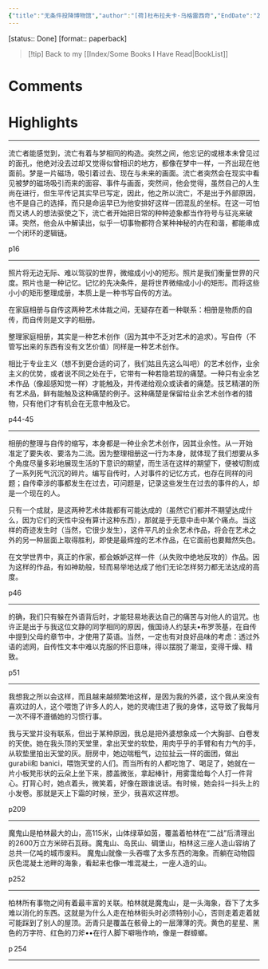 ```yaml
---
{"title":"无条件投降博物馆","author":"[荷]杜布拉夫卡·乌格雷西奇","EndDate":"2024-07-25","publisher":"云南人民出版社","dg-publish":true,"permalink":"/BookNotes/无条件投降博物馆/","dgPassFrontmatter":true,"noteIcon":""}
---
```


[status:: Done]
[format:: paperback]

>[!tip] Back to my [[Index/Some Books I Have Read\|BookList]]

# Comments

# Highlights

----

流亡者能感觉到，流亡有着与梦相同的构造。突然之间，他忘记的或根本未曾见过的面孔，他绝对没去过却又觉得似曾相识的地方，都像在梦中一样，一齐出现在他面前。梦是一片磁场，吸引着过去、现在与未来的画面。流亡者突然会在现实中看见被梦的磁场吸引而来的面容、事件与画面，突然间，他会觉得，虽然自己的人生尚在进行，但生平传记其实早已写定，因此，他之所以流亡，不是出于外部原因，也不是自己的选择，而只是命运早已为他安排好这样一团混乱的坐标。在这一可怕而又诱人的想法驱使之下，流亡者开始把日常的种种迹象都当作符号与征兆来破译。突然，他会从中解读出，似乎一切事物都符合某种神秘的内在和谐，都能串成一个闭环的逻辑链。

p16

-----

照片将无边无际、难以驾驭的世界，微缩成小小的短形。照片是我们衡量世界的尺度。照片也是一种记忆。记忆的先决条件，是将世界微缩成小小的矩形。而将这些小小的矩形整理成册，本质上是一种书写自传的方法。

在家庭相册与自传这两种艺术体裁之间，无疑存在着一种联系：相册是物质的自传，而自传则是文字的相册。

整理家庭相册，其实是一种艺术创作（因为其中不乏对艺术的追求）。写自传（不管写出来的东西有没有文艺价值）同样是一种艺术创作。

相比于专业主义（想不到更合适的词了，我们姑且先这么叫吧）的艺术创作，业余主义的优势，或者说不同之处在于，它带有一种若隐若现的痛楚。一种只有业余艺术作品（像超感知觉一样）才能触及，并传递给观众或读者的痛楚。技艺精湛的所有艺术品，鲜有能触及这种痛楚的例子。这种痛楚是保留给业余艺术创作者的猎物，只有他们才有机会在无意中触及它。

p44-45

-----

相册的整理与自传的缩写，本身都是一种业余艺术创作，因其业余性。从一开始 准定了要失收、要洛为二流。因为整理相册这一行为本身，就体现了我们想要从多个角度尽量多彩地展现生活的下意识的期望，而生活在这样的期望下，便被切割成了一系列死气沉沉的碎片。编写自传时，人对事件的记忆方式，也存在同样的问题；自传牵涉的事都发生在过去，可问题是，记录这些发生在过去的事件的人，却是一个现在的人。

只有一个成就，是这两种艺术体裁都有可能达成的（虽然它们都并不期望达成什么，因为它们的天性中没有算计这种东西），那就是于无意中击中某个痛点。当这样的奇迹发生时（当然，它很少发生），这件平凡的业余艺术作品，将会在艺术之外的另一种层面上取得胜利，即使是最辉煌的艺术作品，在它面前也要黯然失色。

在文学世界中，真正的作家，都会嫉妒这样一件（从失败中绝地反攻的）作品。因为这样的作品，有如神助般，轻而易举地达成了他们无论怎样努力都无法达成的高度。

p46

-----

的确，我们只有躲在外语背后时，才能轻易地表达自己的痛苦与对他人的诅咒。也许正是出于与我这位文静的同学相同的原因，俄国诗人约瑟夫•布罗茨基，在自传中提到父母的章节中，才使用了英语。当然，一定也有对良好品味的考虑：透过外语的滤网，自传性文本中难以克服的怀旧意味，得以摆脱了潮湿，变得干燥、精致。

p51

-----


我想我之所以会这样，而且越来越频繁地这样，是因为我的外婆，这个我从来没有喜欢过的人，这个喂饱了许多人的人，她的灵魂住进了我的身体，这导致了我每月一次不得不遵循她的习惯行事。

我与天堂并没有联系，但出于某种原因，我总是把外婆想象成一个大胸部、白卷发的天使。她在我头顶的天堂里，拿出天堂的软垫，用肉乎乎的手臂和有力气的手，从软垫里拍出天堂的灰。厨房中，她边喘粗气，边拉扯云一样的面团，做出 gurabii和 banici，喂饱天堂的人们。而当所有的人都吃饱了、喝足了，她就在一片小板凳形状的云朵上坐下来，膝盖微张，拿起棒针，用雾霭给每个人打一件背心。打背心时，她点着头，微笑着，好像在跟谁说话。有时候，她会抖一抖头上的小发卷。那就是天上下霜的时候，至少，我喜欢这样想。

p209

------

魔鬼山是柏林最大的山，高115米，山体绿草如茵，覆盖着柏林在“二战”后清理出的2600万立方米碎石瓦砾。魔鬼山、岛民山、碉堡山，柏林这三座人造山容纳了总共一亿吨的城市废料。
魔鬼山就像一头吞噬了太多东西的海象。而躺在动物园灰色混凝土池畔的海象，看起来也像一堆混凝土，一座人造的山。

p252

-----

柏林所有事物之间有着最丰富的关联。柏林就是魔鬼山，是一头海象，吞下了太多难以消化的东西。这就是为什么人走在柏林街头时必须特别小心，否则走着走着就可能踩到了别人的屋顶。沥青只是覆盖在骸骨上的一层薄薄的壳。黄色的星星、黑色的万字符、红色的刀斧••在行人脚下噼啪作响，像是一群蟑螂。

p 254

-----
